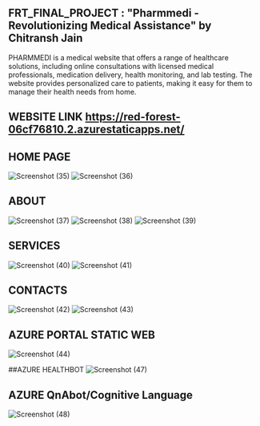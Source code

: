 ## FRT_FINAL_PROJECT : "Pharmmedi - Revolutionizing Medical Assistance" by Chitransh Jain

PHARMMEDI is a medical website that offers a range of healthcare solutions, including online consultations with licensed medical professionals, medication delivery, health monitoring, and lab testing. The website provides personalized care to patients, making it easy for them to manage their health needs from home.


## WEBSITE LINK  https://red-forest-06cf76810.2.azurestaticapps.net/


## HOME PAGE
![Screenshot (35)](https://user-images.githubusercontent.com/92305304/219401503-d80a4806-c732-4a36-8f85-d23a258d3164.png)
![Screenshot (36)](https://user-images.githubusercontent.com/92305304/219401642-15e2521c-85ce-4686-8616-aedc347074f4.png)


## ABOUT
![Screenshot (37)](https://user-images.githubusercontent.com/92305304/219402467-863ae5f4-dd9b-4d64-bbf3-3fa716d737fe.png)
![Screenshot (38)](https://user-images.githubusercontent.com/92305304/219401954-2e1a8924-21f7-434f-83de-c9c5a6281618.png)
![Screenshot (39)](https://user-images.githubusercontent.com/92305304/219401977-f9645896-10b7-404c-aa6e-b9b461208400.png)


## SERVICES
![Screenshot (40)](https://user-images.githubusercontent.com/92305304/219402608-2a3e10d6-d201-4f41-8b77-c493199326d4.png)
![Screenshot (41)](https://user-images.githubusercontent.com/92305304/219402746-4b744e11-7272-4f31-a596-45eafcef811f.png)


## CONTACTS
![Screenshot (42)](https://user-images.githubusercontent.com/92305304/219402767-ff1ca24a-e3df-493c-a697-aac848217ac9.png)
![Screenshot (43)](https://user-images.githubusercontent.com/92305304/219404108-8c2cf530-c2a6-48fe-b7b8-fd0363aeaba4.png)


## AZURE PORTAL STATIC WEB
![Screenshot (44)](https://user-images.githubusercontent.com/92305304/219403283-64ac1038-5680-473f-951a-ba14f9b20598.png)


##AZURE HEALTHBOT
![Screenshot (47)](https://user-images.githubusercontent.com/92305304/219478218-3f2b908f-4d54-483e-86b7-18490b714d53.png)


## AZURE QnAbot/Cognitive Language
![Screenshot (48)](https://user-images.githubusercontent.com/92305304/219478534-c6462745-a51b-44f0-8d98-699842810eab.png)






